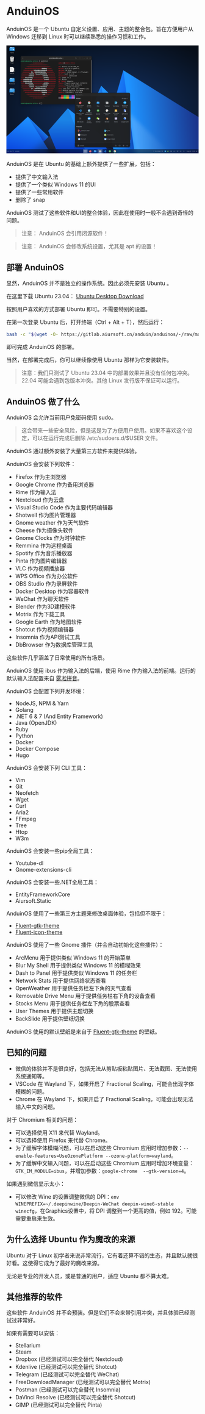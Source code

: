 # AnduinOS

AnduinOS 是一个 Ubuntu 自定义设置、应用、主题的整合包。旨在方便用户从 Windows 迁移到 Linux 时可以继续熟悉的操作习惯和工作。

![Screenshot](./Screenshot/desktop2.png)

AnduinOS 是在 Ubuntu 的基础上额外提供了一些扩展，包括：

* 提供了中文输入法
* 提供了一个类似 Windows 11 的UI
* 提供了一些常用软件
* 删除了 snap

AnduinOS 测试了这些软件和UI的整合体验，因此在使用时一般不会遇到奇怪的问题。

> 注意： AnduinOS 会引用闭源软件！

> 注意： AnduinOS 会修改系统设置，尤其是 apt 的设置！

## 部署 AnduinOS

显然，AnduinOS 并不是独立的操作系统。因此必须先安装 Ubuntu 。

在这里下载 Ubuntu 23.04： [Ubuntu Desktop Download](https://ubuntu.com/download/desktop)

按照用户喜欢的方式部署 Ubuntu 即可。不需要特别的设置。

在第一次登录 Ubuntu 后，打开终端（Ctrl + Alt + T），然后运行：

```bash
bash -c "$(wget -O- https://gitlab.aiursoft.cn/anduin/anduinos/-/raw/master/install.sh)"
```

即可完成 AnduinOS 的部署。

当然，在部署完成后，你可以继续像使用 Ubuntu 那样为它安装软件。

> 注意：我们只测试了 Ubuntu 23.04 中的部署效果并且没有任何包冲突。22.04 可能会遇到包版本冲突。其他 Linux 发行版不保证可以运行。

## AnduinOS 做了什么

AnduinOS 会允许当前用户免密码使用 sudo。

> 这会带来一些安全风险，但是这是为了方便用户使用。如果不喜欢这个设定，可以在运行完成后删除 /etc/sudoers.d/$USER 文件。

AnduinOS 通过额外安装了大量第三方软件来提供体验。

AnduinOS 会安装下列软件：

* Firefox 作为主浏览器
* Google Chrome 作为备用浏览器
* Rime 作为输入法
* Nextcloud 作为云盘
* Visual Studio Code 作为主要代码编辑器
* Shotwell 作为图片管理器
* Gnome weather 作为天气软件
* Cheese 作为摄像头软件
* Gnome Clocks 作为时钟软件
* Remmina 作为远程桌面
* Spotify 作为音乐播放器
* Pinta 作为图片编辑器
* VLC 作为视频播放器
* WPS Office 作为办公软件
* OBS Studio 作为录屏软件
* Docker Desktop 作为容器软件
* WeChat 作为聊天软件
* Blender 作为3D建模软件
* Motrix 作为下载工具
* Google Earth 作为地图软件
* Shotcut 作为视频编辑器
* Insomnia 作为API测试工具
* DbBrowser 作为数据库管理工具

这些软件几乎涵盖了日常使用的所有场景。

AnduinOS 使用 ibus 作为输入法的后端，使用 Rime 作为输入法的前端。运行的默认输入法配置来自 [雾凇拼音](https://github.com/iDvel/rime-ice)。

AnduinOS 会配置下列开发环境：

* NodeJS, NPM & Yarn
* Golang
* .NET 6 & 7 (And Entity Framework)
* Java (OpenJDK)
* Ruby
* Python
* Docker
* Docker Compose
* Hugo

AnduinOS 会安装下列 CLI 工具：

* Vim
* Git
* Neofetch
* Wget
* Curl
* Aria2
* FFmpeg
* Tree
* Htop
* W3m

AnduinOS 会安装一些pip全局工具：

* Youtube-dl
* Gnome-extensions-cli

AnduinOS 会安装一些.NET全局工具：

* EntityFrameworkCore
* Aiursoft.Static

AnduinOS 使用了一些第三方主题来修改桌面体验，包括但不限于：

* [Fluent-gtk-theme](https://github.com/vinceliuice/Fluent-gtk-theme)
* [Fluent-icon-theme](https://github.com/vinceliuice/Fluent-icon-theme)

AnduinOS 使用了一些 Gnome 插件（并会自动初始化这些插件）：

* ArcMenu 用于提供类似 Windows 11 的开始菜单
* Blur My Shell 用于提供类似 Windows 11 的模糊效果
* Dash to Panel 用于提供类似 Windows 11 的任务栏
* Network Stats 用于提供网络状态查看
* OpenWeather 用于提供任务栏左下角的天气查看
* Removable Drive Menu 用于提供任务栏右下角的设备查看
* Stocks Menu 用于提供任务栏左下角的股票查看
* User Themes 用于提供主题切换
* BackSlide 用于提供壁纸切换

AnduinOS 使用的默认壁纸是来自于 [Fluent-gtk-theme](https://github.com/vinceliuice/Fluent-gtk-theme/tree/Wallpaper) 的壁纸。

## 已知的问题

* 微信的体验并不是很良好，包括无法从剪贴板粘贴图片、无法截图、无法使用系统通知等。
* VSCode 在 Wayland 下，如果开启了 Fractional Scaling，可能会出现字体模糊的问题。
* Chrome 在 Wayland 下，如果开启了 Fractional Scaling，可能会出现无法输入中文的问题。

对于 Chromium 相关的问题：

* 可以选择使用 X11 来代替 Wayland。
* 可以选择使用 Firefox 来代替 Chrome。
* 为了缓解字体模糊问题，可以在启动这些 Chromium 应用时增加参数：`--enable-features=UseOzonePlatform --ozone-platform=wayland`。
* 为了缓解中文输入问题，可以在启动这些 Chromium 应用时增加环境变量：`GTK_IM_MODULE=ibus`，并增加参数：`google-chrome  --gtk-version=4`。

如果遇到微信显示太小：

* 可以修改 Wine 的设置调整微信的 DPI：`env WINEPREFIX=~/.deepinwine/Deepin-WeChat deepin-wine6-stable winecfg`，在Graphics设置中，将 DPI 调整到一个更高的值，例如 192。可能需要重启来生效。

## 为什么选择 Ubuntu 作为魔改的来源

Ubuntu 对于 Linux 初学者来说非常流行，它有着还算不错的生态，并且默认就很好看。这使得它成为了最好的魔改来源。

无论是专业的开发人员，或是普通的用户，适应 Ubuntu 都不算太难。

## 其他推荐的软件

这些软件 AnduinOS 并不会预装。但是它们不会来带引用冲突，并且体验已经测试过非常好。

如果有需要可以安装：

* Stellarium
* Steam
* Dropbox (已经测试可以完全替代 Nextcloud)
* Kdenlive (已经测试可以完全替代 Shotcut)
* Telegram (已经测试可以完全替代 WeChat)
* FreeDownloadManager (已经测试可以完全替代 Motrix)
* Postman (已经测试可以完全替代 Insomnia)
* DaVinci Resolve (已经测试可以完全替代 Shotcut)
* GIMP (已经测试可以完全替代 Pinta)

